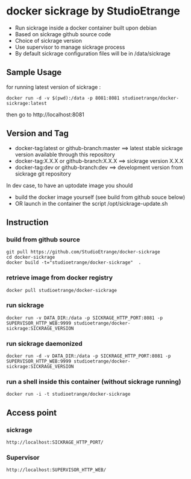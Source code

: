 # docker sickrage by StudioEtrange

* Run sickrage inside a docker container built upon debian
* Based on sickrage github source code
* Choice of sickrage version
* Use supervisor to manage sickrage process
* By default sickrage configuration files will be in /data/sickrage


## Sample Usage

for running latest version of sickrage :

	docker run -d -v $(pwd):/data -p 8081:8081 studioetrange/docker-sickrage:latest

then go to http://localhost:8081

## Version and Tag

* docker-tag:latest or github-branch:master ==> latest stable sickrage version available through this repository
* docker-tag:X.X.X or github-branch:X.X.X ==> sickrage version X.X.X
* docker-tag:dev or github-branch:dev ==> development version from sickrage git repository

In dev case, to have an uptodate image you should
* build the docker image yourself (see build from github souce below)
* OR launch in the container the script /opt/sickrage-update.sh


## Instruction

### build from github source

	git pull https://github.com/StudioEtrange/docker-sickrage
	cd docker-sickrage
	docker build -t="studioetrange/docker-sickrage"	 .

### retrieve image from docker registry

	docker pull studioetrange/docker-sickrage

### run sickrage 

	docker run -v DATA_DIR:/data -p SICKRAGE_HTTP_PORT:8081 -p SUPERVISOR_HTTP_WEB:9999 studioetrange/docker-sickrage:SICKRAGE_VERSION

### run sickrage daemonized

	docker run -d -v DATA_DIR:/data -p SICKRAGE_HTTP_PORT:8081 -p SUPERVISOR_HTTP_WEB:9999 studioetrange/docker-sickrage:SICKRAGE_VERSION


### run a shell inside this container (without sickrage running)

	docker run -i -t studioetrange/docker-sickrage

## Access point

### sickrage

	http://localhost:SICKRAGE_HTTP_PORT/

### Supervisor

	http://localhost:SUPERVISOR_HTTP_WEB/

